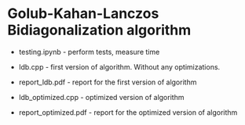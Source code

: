 # Golub-Kahan-Lanczos Bidiagonalization algorithm

- testing.ipynb - perform tests, measure time
- ldb.cpp - first version of algorithm. Without any optimizations.
- report_ldb.pdf - report for the first version of algorithm

- ldb_optimized.cpp - optimized version of algorithm
- report_optimized.pdf - report for the optimized version of algorithm
